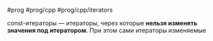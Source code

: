 #prog #prog/cpp #prog/cpp/iterators

const-итераторы — итераторы, через которые **нельзя изменять значения под итератором**. При этом сами итераторы изменяемые
